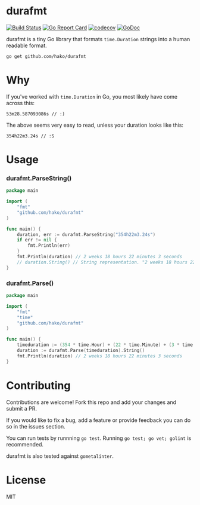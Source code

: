 # durafmt

[![Build Status](https://travis-ci.org/MorpheusXAUT/durafmt.svg?branch=master)](https://travis-ci.org/hako/durafmt) [![Go Report Card](https://goreportcard.com/badge/github.com/MorpheusXAUT/durafmt)](https://goreportcard.com/report/github.com/MorpheusXAUT/durafmt) [![codecov](https://codecov.io/gh/MorpheusXAUT/durafmt/branch/master/graph/badge.svg)](https://codecov.io/gh/MorpheusXAUT/durafmt) [![GoDoc](https://godoc.org/github.com/MorpheusXAUT/durafmt?status.svg)](https://godoc.org/github.com/MorpheusXAUT/durafmt)



durafmt is a tiny Go library that formats `time.Duration` strings into a human readable format.

```
go get github.com/hako/durafmt
```

# Why

If you've worked with `time.Duration` in Go, you most likely have come across this:

```
53m28.587093086s // :)
```

The above seems very easy to read, unless your duration looks like this:

```
354h22m3.24s // :S
```

# Usage

### durafmt.ParseString()

```go
package main

import (
	"fmt"	
	"github.com/hako/durafmt"
)

func main() {
	duration, err := durafmt.ParseString("354h22m3.24s")
	if err != nil {
		fmt.Println(err)
	}
	fmt.Println(duration) // 2 weeks 18 hours 22 minutes 3 seconds
	// duration.String() // String representation. "2 weeks 18 hours 22 minutes 3 seconds"
}
```

### durafmt.Parse()

```go
package main

import (
	"fmt"
	"time"
	"github.com/hako/durafmt"
)

func main() {
	timeduration := (354 * time.Hour) + (22 * time.Minute) + (3 * time.Second)
	duration := durafmt.Parse(timeduration).String()
	fmt.Println(duration) // 2 weeks 18 hours 22 minutes 3 seconds
}
```

# Contributing

Contributions are welcome! Fork this repo and add your changes and submit a PR.

If you would like to fix a bug, add a feature or provide feedback you can do so in the issues section.

You can run tests by runnning `go test`. Running `go test; go vet; golint` is recommended.

durafmt is also tested against `gometalinter`.

# License

MIT